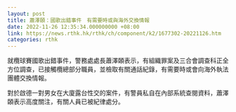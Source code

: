 ```yaml
---
layout: post
title: 蕭澤頣：國歌出錯事件　有需要時或與海外交換情報
date: 2022-11-26 12:35:34.000000000 +08:00
link: https://news.rthk.hk/rthk/ch/component/k2/1677302-20221126.htm
categories: rthk
---
```


就欖球賽國歌出錯事件，警務處處長蕭澤頣表示，有組織罪案及三合會調查科正全方位調查，已接觸欖總部分職員，並檢取有關通話紀錄，有需要時或會向海外執法團體交換情報。 

對於啟德一對男女在大廈露台性交的案件，有警員私自在內部系統查閱資料，蕭澤頣表示高度關注，有關人員已被紀律處分。
